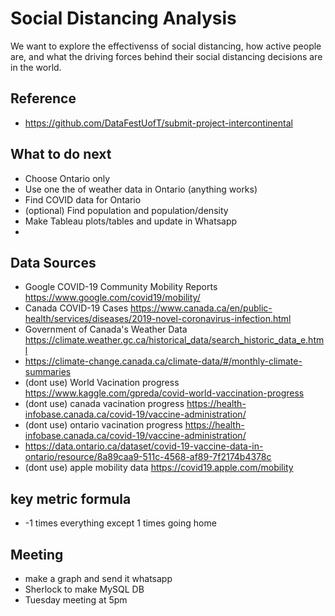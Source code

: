 # Social Distancing Analysis
We want to explore the effectivenss of social distancing, how active people are, and what the driving forces behind their social distancing decisions are in the world.


## Reference
- https://github.com/DataFestUofT/submit-project-intercontinental

## What to do next
- Choose Ontario only
- Use one the of weather data in Ontario (anything works)
- Find COVID data for Ontario
- (optional) Find population and population/density
- Make Tableau plots/tables and update in Whatsapp
- 
## Data Sources
- Google COVID-19 Community Mobility Reports https://www.google.com/covid19/mobility/
- Canada COVID-19 Cases https://www.canada.ca/en/public-health/services/diseases/2019-novel-coronavirus-infection.html
- Government of Canada's Weather Data https://climate.weather.gc.ca/historical_data/search_historic_data_e.html
- https://climate-change.canada.ca/climate-data/#/monthly-climate-summaries
- (dont use) World Vacination progress https://www.kaggle.com/gpreda/covid-world-vaccination-progress
- (dont use) canada vacination progress https://health-infobase.canada.ca/covid-19/vaccine-administration/
- (dont use) ontario vacination progress https://health-infobase.canada.ca/covid-19/vaccine-administration/
- https://data.ontario.ca/dataset/covid-19-vaccine-data-in-ontario/resource/8a89caa9-511c-4568-af89-7f2174b4378c
- (dont use) apple mobility data https://covid19.apple.com/mobility

## key metric formula
- -1 times everything except 1 times going home

## Meeting
- make a graph and send it whatsapp
- Sherlock to make MySQL DB
- Tuesday meeting at 5pm

